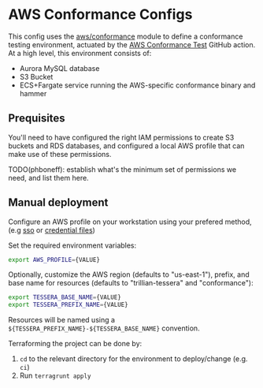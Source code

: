 # AWS Conformance Configs

This config uses the [aws/conformance](/deployment/modules/aws/conformance)
module to define a conformance testing environment, actuated by the [AWS
Conformance
Test](/.github/workflows/aws_integration_test.yml)
GitHub action. At a high level, this environment consists of:
 - Aurora MySQL database
 - S3 Bucket
 - ECS+Fargate service running the AWS-specific conformance binary and hammer

## Prequisites

You'll need to have configured the right IAM permissions to create S3 buckets
and RDS databases, and configured a local AWS profile that can make use of
these permissions.

TODO(phboneff): establish what's the minimum set of permissions we need, and list
them here.

## Manual deployment

Configure an AWS profile on your workstation using your prefered method, (e.g
[sso](https://docs.aws.amazon.com/cli/latest/userguide/cli-configure-sso.html)
or [credential
files](https://docs.aws.amazon.com/cli/v1/userguide/cli-configure-files.html))

Set the required environment variables:
```bash
export AWS_PROFILE={VALUE}
```

Optionally, customize the AWS region (defaults to "us-east-1"), prefix, and base
name for resources (defaults to "trillian-tessera" and "conformance"):
```bash
export TESSERA_BASE_NAME={VALUE}
export TESSERA_PREFIX_NAME={VALUE}
```

Resources will be named using a `${TESSERA_PREFIX_NAME}-${TESSERA_BASE_NAME}`
convention.

Terraforming the project can be done by:
 1. `cd` to the relevant directory for the environment to deploy/change (e.g. `ci`)
 2. Run `terragrunt apply`
